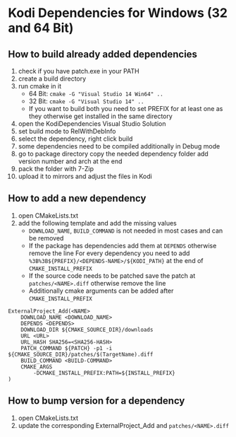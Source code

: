 # Kodi Dependencies for Windows (32 and 64 Bit)
## How to build already added dependencies
1. check if you have patch.exe in your PATH
2. create a build directory
3. run cmake in it
   - 64 Bit: `cmake -G "Visual Studio 14 Win64" ..`
   - 32 Bit: `cmake -G "Visual Studio 14" ..`
   - If you want to build both you need to set PREFIX for at least one as they otherwise get installed in the same directory
4. open the KodiDependencies Visual Studio Solution
5. set build mode to RelWithDebInfo
6. select the dependency, right click build
7. some dependencies need to be compiled additionally in Debug mode
8. go to package directory copy the needed dependency folder add version number and arch at the end
9. pack the folder with 7-Zip
10. upload it to mirrors and adjust the files in Kodi


## How to add a new dependency
1. open CMakeLists.txt
2. add the following template and add the missing values
   - `DOWNLOAD_NAME`, `BUILD_COMMAND` is not needed in most cases and can be removed
   - If the package has dependencies add them at `DEPENDS` otherwise remove the line
     For every dependency you need to add `%3B%3B${PREFIX}/<DEPENDS-NAME>/${KODI_PATH}` at the end of `CMAKE_INSTALL_PREFIX`
   - If the source code needs to be patched save the patch at `patches/<NAME>.diff` otherwise remove the line
   - Additionally cmake arguments can be added after `CMAKE_INSTALL_PREFIX`

```
ExternalProject_Add(<NAME>
	DOWNLOAD_NAME <DOWNLOAD_NAME>
	DEPENDS <DEPENDS>
	DOWNLOAD_DIR ${CMAKE_SOURCE_DIR}/downloads
	URL <URL>
	URL_HASH SHA256=<SHA256-HASH>
	PATCH_COMMAND ${PATCH} -p1 -i ${CMAKE_SOURCE_DIR}/patches/$(TargetName).diff
	BUILD_COMMAND <BUILD-COMMAND>
	CMAKE_ARGS
		-DCMAKE_INSTALL_PREFIX:PATH=${INSTALL_PREFIX}
)
```


## How to bump version for a dependency
1. open CMakeLists.txt
2. update the corresponding ExternalProject_Add and `patches/<NAME>.diff`
